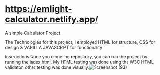 # https://emlight-calculator.netlify.app/
A simple Calculator Project

The Technologies
for this project, I employed HTML for structure, CSS for design & VANILLA JAVASCRIPT for functionality

Instructions
Once you clone the repository, you can run the project by running the index.html. My HTML testing was done using the W3C HTML validator, other testing was done visually.![Screenshot (93)](https://user-images.githubusercontent.com/104981589/184325881-2841b009-7090-479f-8b1e-897cd78abb54.png)
